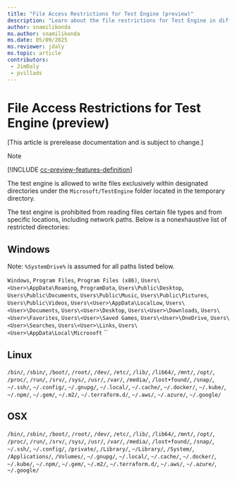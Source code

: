 ```yaml
---
title: "File Access Restrictions for Test Engine (preview)"
description: "Learn about the file restrictions for Test Engine in different operating systems"
author: snamilikonda
ms.author: snamilikonda
ms.date: 05/09/2025
ms.reviewer: jdaly
ms.topic: article
contributors:
 - JimDaly
 - pvillads
---
```


# File Access Restrictions for Test Engine (preview)

[This article is prerelease documentation and is subject to change.]

> [!NOTE]
> [!INCLUDE [cc-preview-features-definition](../includes/cc-preview-features-definition.md)]

The test engine is allowed to write files exclusively within designated directories under the `Microsoft/TestEngine` folder located in the temporary directory.

The test engine is prohibited from reading files certain file types and from specific locations, including network paths. Below is a nonexhaustive list of restricted directories:

## Windows

Note: `%SystemDrive%` is assumed for all paths listed below.

`Windows`, `Program Files`, `Program Files (x86)`, `Users\<User>\AppData\Roaming`, `ProgramData`, `Users\Public\Desktop`, `Users\Public\Documents`, `Users\Public\Music`, `Users\Public\Pictures`, `Users\Public\Videos`, `Users\<User>\AppData\LocalLow`, `Users\<User>\Documents`, `Users\<User>\Desktop`, `Users\<User>\Downloads`, `Users\<User>\Favorites`, `Users\<User>\Saved Games`, `Users\<User>\OneDrive`, `Users\<User>\Searches`, `Users\<User>\Links`, `Users\<User>\AppData\Local\Microsoft`
``
## Linux

`/bin/`, `/sbin/`, `/boot/`, `/root/`, `/dev/`, `/etc/`, `/lib/`, `/lib64/`, `/mnt/`, `/opt/`, `/proc/`, `/run/`, `/srv/`, `/sys/`, `/usr/`, `/var/`, `/media/`, `/lost+found/`, `/snap/`, `~/.ssh/`, `~/.config/`, `~/.gnupg/`, `~/.local/`, `~/.cache/`, `~/.docker/`, `~/.kube/`, `~/.npm/`, `~/.gem/`, `~/.m2/`, `~/.terraform.d/`, `~/.aws/`, `~/.azure/`, `~/.google/`

## OSX

`/bin/`, `/sbin/`, `/boot/`, `/root/`, `/dev/`, `/etc/`, `/lib/`, `/lib64/`, `/mnt/`, `/opt/`, `/proc/`, `/run/`, `/srv/`, `/sys/`, `/usr/`, `/var/`, `/media/`, `/lost+found/`, `/snap/`, `~/.ssh/`, `~/.config/`, `/private/`, `/Library/`, `~/Library/`, `/System/`, `/Applications/`, `/Volumes/`, `~/.gnupg/`, `~/.local/`, `~/.cache/`, `~/.docker/`, `~/.kube/`, `~/.npm/`, `~/.gem/`, `~/.m2/`, `~/.terraform.d/`, `~/.aws/`, `~/.azure/`, `~/.google/`